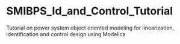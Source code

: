 # SMIBPS_Id_and_Control_Tutorial
Tutorial on power system object oriented modeling for linearization, identification and control design using Modelica
